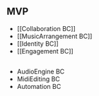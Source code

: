 ## MVP
- [[Collaboration BC]]
- [[MusicArrangement BC]]
- [[Identity BC]]
- [[Engagement BC]]

## 
- AudioEngine BC
- MidiEditing BC
- Automation BC